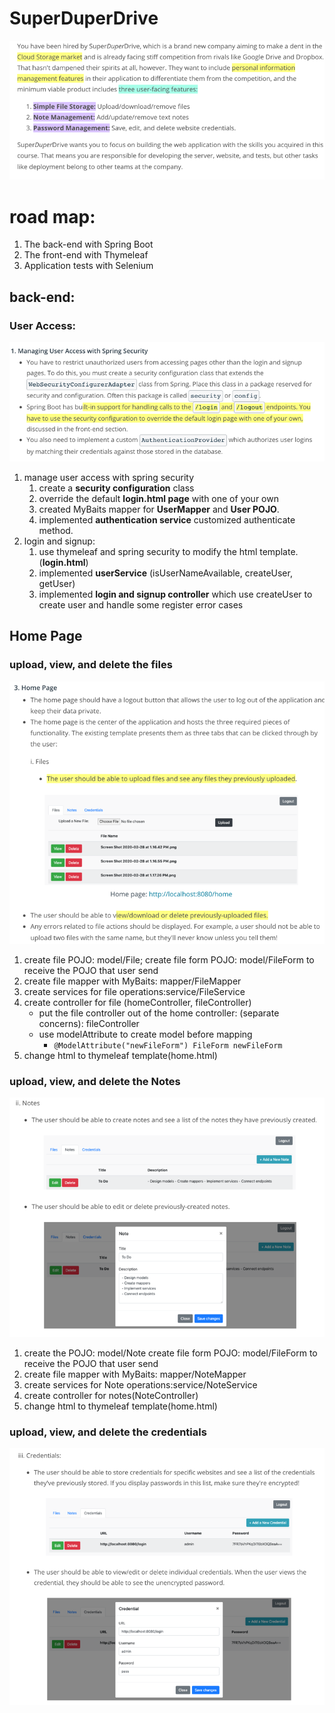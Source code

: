 # SuperDuperDrive
![img.png](Notes/roadmap.png)
# road map:
1. The back-end with Spring Boot
2. The front-end with Thymeleaf
3. Application tests with Selenium
## back-end:
### User Access:
![img.png](Notes/UserAccessTask.png)
1. manage user access with spring security
   1. create a **security configuration** class
   2. override the default **login.html page** with one of your own
   3. created MyBaits mapper for **UserMapper** and **User POJO**. 
   4. implemented **authentication service** customized authenticate method.
2. login and signup:
   1. use thymeleaf and spring security to modify the html template.(**login.html**)
   2. implemented **userService** (isUserNameAvailable, createUser, getUser)
   3. implemented **login and signup controller** which use createUser to create user and handle some register error cases
   
## Home Page
### upload, view, and delete the files
![img.png](Notes/home1.png)
1. create file POJO: model/File; 
   create file form POJO: model/FileForm to receive the POJO that user send
2. create file mapper with MyBaits: mapper/FileMapper  
3. create services for file operations:service/FileService
4. create controller for file (homeController, fileController)
   - put the file controller out of the home controller: (separate concerns): fileController
   - use modelAttribute to create model before mapping  
      - ``@ModelAttribute("newFileForm") FileForm newFileForm``
5. change html to thymeleaf template(home.html)  
### upload, view, and delete the Notes
![img_1.png](Notes/home2.png)
1. create the POJO: model/Note
   create file form POJO: model/FileForm to receive the POJO that user send
2. create file mapper with MyBaits: mapper/NoteMapper
3. create services for Note operations:service/NoteService
4. create controller for notes(NoteController)
5. change html to thymeleaf template(home.html)
### upload, view, and delete the credentials
![img_2.png](Notes/home3.png)